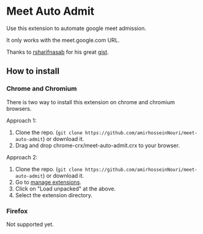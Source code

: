 # Meet Auto Admit

Use this extension to automate google meet admission.

It only works with the meet.google.com URL.

Thanks to [rsharifnasab](https://github.com/rsharifnasab) for his great [gist](https://gist.github.com/rsharifnasab/50d0a7c301bd2fb51f418aa1019fa67b).

## How to install

### Chrome and Chromium

There is two way to install this extension on chrome and chromium browsers.

Approach 1:

1. Clone the repo. (`git clone https://github.com/amirhosseinNouri/meet-auto-admit`) or download it.
2. Drag and drop chrome-crx/meet-auto-admit.crx to your browser.

Approach 2:

1. Clone the repo. (`git clone https://github.com/amirhosseinNouri/meet-auto-admit`) or download it.
2. Go to [manage extensions](chrome://extensions/).
3. Click on "Load unpacked" at the above.
4. Select the extension directory.

### Firefox

Not supported yet.

